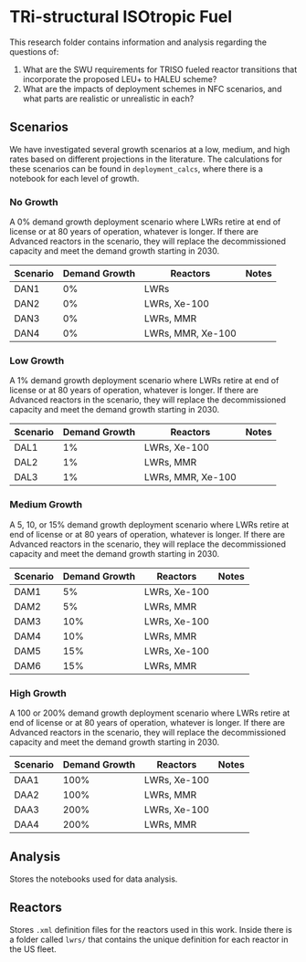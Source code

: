 # TRi-structural ISOtropic Fuel

This research folder contains information and analysis regarding the questions
of:
1. What are the SWU requirements for TRISO fueled reactor transitions that
   incorporate the proposed LEU+ to HALEU scheme?
2. What are the impacts of deployment schemes in NFC scenarios, and what parts
   are realistic or unrealistic in each?

## Scenarios
We have investigated several growth scenarios at a low, medium, and high
rates based on different projections in the literature. The calculations for
these scenarios can be found in `deployment_calcs`, where there is a notebook
for each level of growth.

### No Growth
A 0% demand growth deployment scenario where LWRs retire at end of license or
at 80 years of operation, whatever is longer. If there are Advanced reactors in
the scenario, they will replace the decommissioned capacity and meet the demand
growth starting in 2030.

| Scenario | Demand Growth | Reactors          | Notes |
|----------|---------------|-------------------|-------|
| DAN1     | 0%            | LWRs              |       |
| DAN2     | 0%            | LWRs, Xe-100      |       |
| DAN3     | 0%            | LWRs, MMR         |       |
| DAN4     | 0%            | LWRs, MMR, Xe-100 |       |

### Low Growth
A 1% demand growth deployment scenario where LWRs retire at end of license or
at 80 years of operation, whatever is longer. If there are Advanced reactors in
the scenario, they will replace the decommissioned capacity and meet the demand
growth starting in 2030.

| Scenario | Demand Growth | Reactors          | Notes |
|----------|---------------|-------------------|-------|
| DAL1     | 1%            | LWRs, Xe-100      |       |
| DAL2     | 1%            | LWRs, MMR         |       |
| DAL3     | 1%            | LWRs, MMR, Xe-100 |       |

### Medium Growth
A 5, 10, or 15% demand growth deployment scenario where LWRs retire at end of
license or at 80 years of operation, whatever is longer. If there are Advanced
reactors in the scenario, they will replace the decommissioned capacity and
meet the demand growth starting in 2030.

| Scenario | Demand Growth | Reactors     | Notes |
|----------|---------------|--------------|-------|
| DAM1     | 5%            | LWRs, Xe-100 |       |
| DAM2     | 5%            | LWRs, MMR    |       |
| DAM3     | 10%           | LWRs, Xe-100 |       |
| DAM4     | 10%           | LWRs, MMR    |       |
| DAM5     | 15%           | LWRs, Xe-100 |       |
| DAM6     | 15%           | LWRs, MMR    |       |

### High Growth
A 100 or 200% demand growth deployment scenario where LWRs retire at end of
license or at 80 years of operation, whatever is longer. If there are Advanced
reactors in the scenario, they will replace the decommissioned capacity and
meet the demand growth starting in 2030.

| Scenario | Demand Growth | Reactors     | Notes |
|----------|---------------|--------------|-------|
| DAA1     | 100%          | LWRs, Xe-100 |       |
| DAA2     | 100%          | LWRs, MMR    |       |
| DAA3     | 200%          | LWRs, Xe-100 |       |
| DAA4     | 200%          | LWRs, MMR    |       |

## Analysis
Stores the notebooks used for data analysis.

## Reactors
Stores `.xml` definition files for the reactors used in this work. Inside there
is a folder called `lwrs/` that contains the unique definition for each reactor
in the US fleet.